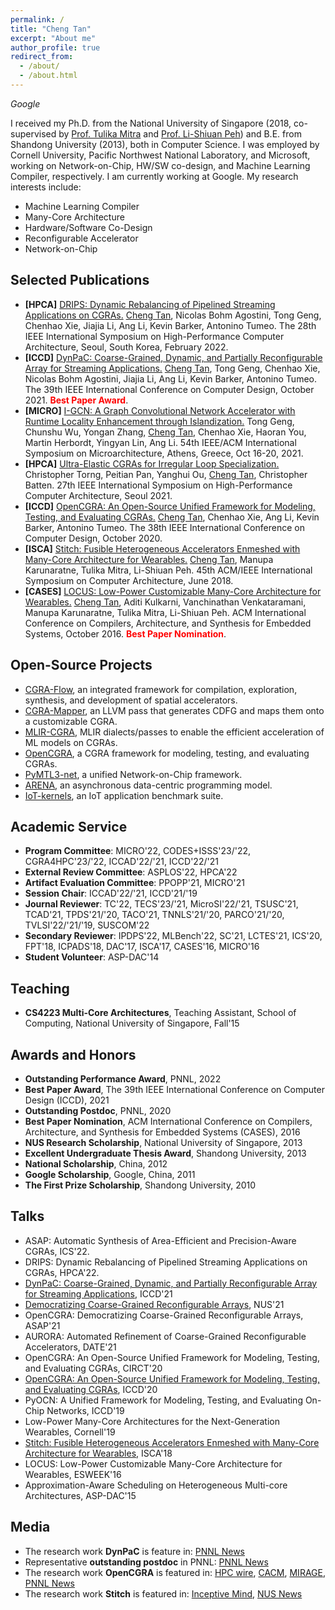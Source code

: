 ```yaml
---
permalink: /
title: "Cheng Tan"
excerpt: "About me"
author_profile: true
redirect_from: 
  - /about/
  - /about.html
---
```


*Google*

I received my Ph.D. from the National University of Singapore (2018, co-supervised by [Prof. Tulika Mitra](https://www.comp.nus.edu.sg/~tulika/) and [Prof. Li-Shiuan Peh](https://www.comp.nus.edu.sg/~peh/)) and B.E. from Shandong University (2013), both in Computer Science. I was employed by Cornell University, Pacific Northwest National Laboratory, and Microsoft, working on Network-on-Chip, HW/SW co-design, and Machine Learning Compiler, respectively. I am currently working at Google. My research interests include:
- Machine Learning Compiler
- Many-Core Architecture
- Hardware/Software Co-Design
- Reconfigurable Accelerator
- Network-on-Chip

Selected Publications
------
- **[HPCA]** [DRIPS: Dynamic Rebalancing of Pipelined Streaming Applications on CGRAs.](https://ieeexplore.ieee.org/document/9773269) <u>Cheng Tan</u>, Nicolas Bohm Agostini, Tong Geng, Chenhao Xie, Jiajia Li, Ang Li, Kevin Barker, Antonino Tumeo. The 28th IEEE International Symposium on High-Performance Computer Architecture, Seoul, South Korea, February 2022.
- **[ICCD]** [DynPaC: Coarse-Grained, Dynamic, and Partially Reconfigurable Array for Streaming Applications.](https://ieeexplore.ieee.org/document/9643624) <u>Cheng Tan</u>, Tong Geng, Chenhao Xie, Nicolas Bohm Agostini, Jiajia Li, Ang Li, Kevin Barker, Antonino Tumeo. The 39th IEEE International Conference on Computer Design, October 2021. <span style="color:red">**Best Paper Award**</span>.
- **[MICRO]** [I-GCN: A Graph Convolutional Network Accelerator with Runtime Locality Enhancement through Islandization.](https://arxiv.org/pdf/2203.03606.pdf) Tong Geng, Chunshu Wu, Yongan Zhang, <u>Cheng Tan</u>, Chenhao Xie, Haoran You, Martin Herbordt, Yingyan Lin, Ang Li. 54th IEEE/ACM International Symposium on Microarchitecture, Athens, Greece, Oct 16-20, 2021.
- **[HPCA]** [Ultra-Elastic CGRAs for Irregular Loop Specialization.](https://www.csl.cornell.edu/~cbatten/pdfs/torng-uecgra-hpca2021.pdf) Christopher Torng, Peitian Pan, Yanghui Ou, <u>Cheng Tan</u>, Christopher Batten. 27th IEEE International Symposium on High-Performance Computer Architecture, Seoul 2021.
- **[ICCD]** [OpenCGRA: An Open-Source Unified Framework for Modeling, Testing, and Evaluating CGRAs.](https://ieeexplore.ieee.org/document/9283606) <u>Cheng Tan</u>, Chenhao Xie, Ang Li, Kevin Barker, Antonino Tumeo. The 38th IEEE International Conference on Computer Design, October 2020.
- **[ISCA]** [Stitch: Fusible Heterogeneous Accelerators Enmeshed with Many-Core Architecture for Wearables.](https://www.comp.nus.edu.sg/~tulika/ISCA18.pdf) <u>Cheng Tan</u>, Manupa Karunaratne, Tulika Mitra, Li-Shiuan Peh. 45th ACM/IEEE International Symposium on Computer Architecture, June 2018.
- **[CASES]** [LOCUS: Low-Power Customizable Many-Core Architecture for Wearables.](https://www.comp.nus.edu.sg/~tulika/CASES16.pdf) <u>Cheng Tan</u>, Aditi Kulkarni, Vanchinathan Venkataramani, Manupa Karunaratne, Tulika Mitra, Li-Shiuan Peh. ACM International Conference on Compilers, Architecture, and Synthesis for Embedded Systems, October 2016. <span style="color:red">**Best Paper Nomination**</span>.

Open-Source Projects
------
- [CGRA-Flow](https://github.com/tancheng/CGRA-Flow), an integrated framework for compilation, exploration, synthesis, and development of spatial accelerators.
- [CGRA-Mapper](https://github.com/tancheng/CGRA-Mapper), an LLVM pass that generates CDFG and maps them onto a customizable CGRA.
- [MLIR-CGRA](https://github.com/tancheng/mlir-cgra), MLIR dialects/passes to enable the efficient acceleration of ML models on CGRAs.
- [OpenCGRA](https://github.com/pnnl/opencgra), a CGRA framework for modeling, testing, and evaluating CGRAs.
- [PyMTL3-net](https://github.com/cornell-brg/pymtl3-net), a unified Network-on-Chip framework.
- [ARENA](https://github.com/pnnl/arena), an asynchronous data-centric programming model.
- [IoT-kernels](https://github.com/iot-locus/kernels), an IoT application benchmark suite.

Academic Service
------
- **Program Committee**: MICRO'22, CODES+ISSS'23/'22, CGRA4HPC'23/'22, ICCAD'22/'21, ICCD'22/'21
- **External Review Committee**: ASPLOS'22, HPCA'22
- **Artifact Evaluation Committee**: PPOPP'21, MICRO'21
- **Session Chair**: ICCAD'22/'21, ICCD'21/'19
- **Journal Reviewer**: TC'22, TECS'23/'21, MicroSI'22/'21, TSUSC'21, TCAD'21, TPDS'21/'20, TACO'21, TNNLS'21/'20, PARCO'21/'20, TVLSI'22/'21/'19, SUSCOM'22
- **Secondary Reviewer**: IPDPS'22, MLBench'22, SC'21, LCTES'21, ICS'20, FPT'18, ICPADS'18, DAC'17, ISCA'17, CASES'16, MICRO'16
- **Student Volunteer**: ASP-DAC'14

Teaching
------
- **CS4223 Multi-Core Architectures**, Teaching Assistant, School of Computing, National University of Singapore, Fall'15

Awards and Honors
------
- **Outstanding Performance Award**, PNNL, 2022
- **Best Paper Award**, The 39th IEEE International Conference on Computer Design (ICCD), 2021
- **Outstanding Postdoc**, PNNL, 2020
- **Best Paper Nomination**, ACM International Conference on Compilers, Architecture, and Synthesis for Embedded Systems (CASES), 2016
- **NUS Research Scholarship**, National University of Singapore, 2013
- **Excellent Undergraduate Thesis Award**, Shandong University, 2013
- **National Scholarship**, China, 2012
- **Google Scholarship**, Google, China, 2011
- **The First Prize Scholarship**, Shandong University, 2010

Talks
------
- ASAP: Automatic Synthesis of Area-Efficient and Precision-Aware CGRAs, ICS'22.
- DRIPS: Dynamic Rebalancing of Pipelined Streaming Applications on CGRAs, HPCA'22.
- [DynPaC: Coarse-Grained, Dynamic, and Partially Reconfigurable Array for Streaming Applications](https://www.youtube.com/watch?v=EWOJQrRZNE0&t=7s), ICCD'21
- [Democratizing Coarse-Grained Reconfigurable Arrays](https://www.youtube.com/watch?v=1P17ERtNQCU), NUS'21
- OpenCGRA: Democratizing Coarse-Grained Reconfigurable Arrays, ASAP'21
- AURORA: Automated Refinement of Coarse-Grained Reconfigurable Accelerators, DATE'21
- OpenCGRA: An Open-Source Unified Framework for Modeling, Testing, and Evaluating CGRAs, CIRCT'20
- [OpenCGRA: An Open-Source Unified Framework for Modeling, Testing, and Evaluating CGRAs](https://www.youtube.com/watch?v=kRdCl40kpTw&t=1s), ICCD'20
- PyOCN: A Unified Framework for Modeling, Testing, and Evaluating On-Chip Networks, ICCD'19
- Low-Power Many-Core Architectures for the Next-Generation Wearables, Cornell'19
- [Stitch: Fusible Heterogeneous Accelerators Enmeshed with Many-Core Architecture for Wearables](https://www.youtube.com/watch?v=k69yUS-JHPw), ISCA'18
-	LOCUS: Low-Power Customizable Many-Core Architecture for Wearables, ESWEEK'16
- Approximation-Aware Scheduling on Heterogeneous Multi-core Architectures, ASP-DAC'15

Media
------
- The research work **DynPaC** is feature in: [PNNL News](https://www.pnnl.gov/news-media/dynpac-receives-best-paper-award-iccd-2021)
- Representative **outstanding postdoc** in PNNL: [PNNL News](https://www.pnnl.gov/news-media/praises-postdocs)
-	The research work **OpenCGRA** is featured in: [HPC wire](https://www.hpcwire.com/2021/06/18/pnnl-researchers-unveil-tool-to-accelerate-cgra-development), [CACM](https://m-cacm.acm.org/careers/253240-open-source-tool-helps-design-faster-energy-efficient-computers/fulltext?mobile=true), [MIRAGE](https://www.miragenews.com/surpassing-moores-law-574867/), [PNNL News](https://www.pnnl.gov/news-media/surpassing-moores-law)
-	The research work **Stitch** is featured in: [Inceptive Mind](https://www.inceptivemind.com/stitch-fastest-independent-novel-chip-wearables/6976/), [NUS News](https://news.nus.edu.sg/research/future-wearables)

